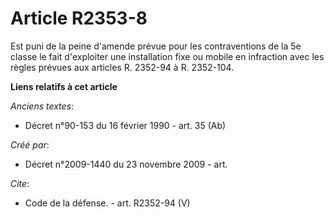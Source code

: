 # Article R2353-8

Est puni de la peine d'amende prévue pour les contraventions de la 5e classe le fait d'exploiter une installation fixe ou
mobile en infraction avec les règles prévues aux articles R. 2352-94 à R. 2352-104.

**Liens relatifs à cet article**

_Anciens textes_:

  - Décret n°90-153 du 16 février 1990 - art. 35 (Ab)

_Créé par_:

  - Décret n°2009-1440 du 23 novembre 2009 - art.

_Cite_:

  - Code de la défense. - art. R2352-94 (V)
